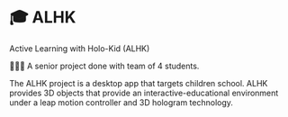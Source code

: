 # 🎓 ALHK
Active Learning with Holo-Kid (ALHK)

👩🏻‍🎓 A senior project done with team of 4 students.

The ALHK project is a desktop app that targets children school. ALHK provides 3D objects that provide an interactive-educational environment under a leap motion controller and 3D hologram technology. 
